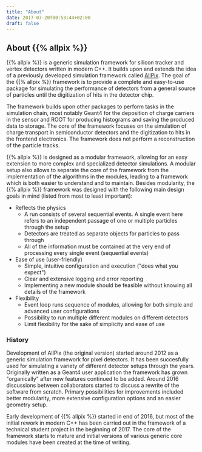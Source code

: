 ```yaml
---
title: "About"
date: 2017-07-20T00:53:44+02:00
draft: false
---
```


## About {{% allpix %}}

{{% allpix %}} is a generic simulation framework for silicon tracker and vertex detectors written in modern C++. It builds upon and extends the idea of a previously developed simulation framework called [AllPix](http://github.com/allpix/allpix). The goal of the {{% allpix %}} framework is to provide a complete and easy-to-use package for simulating the performance of detectors from a general source of particles until the digitization of hits in the detector chip.

The framework builds upon other packages to perform tasks in the simulation chain, most notably Geant4 for the deposition of charge carriers in the sensor and ROOT for producing histograms and saving the produced data to storage. The core of the framework focuses on the simulation of charge transport in semiconductor detectors and the digitization to hits in the frontend electronics. The framework does not perform a reconstruction of the particle tracks.

{{% allpix %}} is designed as a modular framework, allowing for an easy extension to more complex and specialized detector simulations. A modular setup also allows to separate the core of the framework from the implementation of the algorithms in the modules, leading to a framework which is both easier to understand and to maintain. Besides modularity, the {{% allpix %}} framework was designed with the following main design goals in mind (listed from most to least important):

* Reflects the physics
  * A run consists of several sequential events. A single event here refers to an independent passage of one or multiple particles through the setup
  * Detectors are treated as separate objects for particles to pass through
  * All of the information must be contained at the very end of processing every single event (sequential events)
* Ease of use (user-friendly)
  * Simple, intuitive configuration and execution ("does what you expect")
  * Clear and extensive logging and error reporting
  * Implementing a new module should be feasible without knowing all details of the framework
* Flexibility
  * Event loop runs sequence of modules, allowing for both simple and advanced user configurations
  * Possibility to run multiple different modules on different detectors
  * Limit flexibility for the sake of simplicity and ease of use

### History

Development of AllPix (the original version) started around 2012 as a generic simulation framework for pixel detectors. It has been succesfully used for simulating a variety of different detector setups through the years. Originally written as a Geant4 user application the framework has grown "organically" after new features continued to be added. Around 2016 discussions between collaborators started to discuss a rewrite of the software from scratch. Primary possibilities for improvements included better modularity, more extensive configuration options and an easier geometry setup.

Early development of {{% allpix %}} started in end of 2016, but most of the initial rework in modern C++ has been carried out in the framework of a technical student project in the beginning of 2017. The core of the framework starts to mature and initial versions of various generic core modules have been created at the time of writing.
